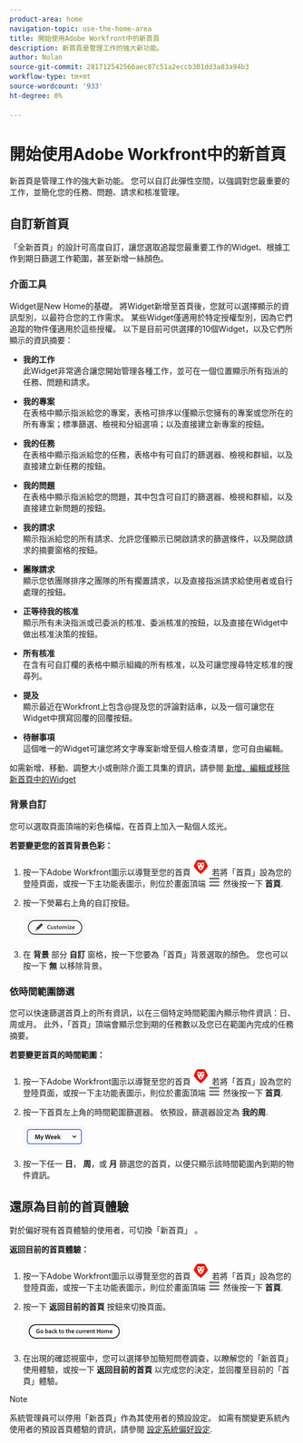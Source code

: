 ```yaml
---
product-area: home
navigation-topic: use-the-home-area
title: 開始使用Adobe Workfront中的新首頁
description: 新首頁是管理工作的強大新功能。
author: Nolan
source-git-commit: 281712542566aec87c51a2eccb301dd3a83a94b3
workflow-type: tm+mt
source-wordcount: '933'
ht-degree: 0%

---
```



# 開始使用Adobe Workfront中的新首頁

新首頁是管理工作的強大新功能。 您可以自訂此彈性空間，以強調對您最重要的工作，並簡化您的任務、問題、請求和核准管理。

## 自訂新首頁

「全新首頁」的設計可高度自訂，讓您選取追蹤您最重要工作的Widget、根據工作到期日篩選工作範圍，甚至新增一絲顏色。

### 介面工具

Widget是New Home的基礎。 將Widget新增至首頁後，您就可以選擇顯示的資訊型別，以最符合您的工作需求。 某些Widget僅適用於特定授權型別，因為它們追蹤的物件僅適用於這些授權。 以下是目前可供選擇的10個Widget，以及它們所顯示的資訊摘要：

* **我的工作**\
    此Widget非常適合讓您開始管理各種工作，並可在一個位置顯示所有指派的任務、問題和請求。

* **我的專案**\
    在表格中顯示指派給您的專案，表格可排序以僅顯示您擁有的專案或您所在的所有專案；標準篩選、檢視和分組選項；以及直接建立新專案的按鈕。

* **我的任務**\
    在表格中顯示指派給您的任務，表格中有可自訂的篩選器、檢視和群組，以及直接建立新任務的按鈕。

* **我的問題**\
    在表格中顯示指派給您的問題，其中包含可自訂的篩選器、檢視和群組，以及直接建立新問題的按鈕。

* **我的請求**\
    顯示指派給您的所有請求、允許您僅顯示已開啟請求的篩選條件，以及開啟請求的摘要窗格的按鈕。

* **團隊請求**\
    顯示您依團隊排序之團隊的所有擱置請求，以及直接指派請求給使用者或自行處理的按鈕。

* **正等待我的核准**\
    顯示所有未決指派或已委派的核准、委派核准的按鈕，以及直接在Widget中做出核准決策的按鈕。

* **所有核准**\
    在含有可自訂欄的表格中顯示組織的所有核准，以及可讓您搜尋特定核准的搜尋列。

* **提及**\
    顯示最近在Workfront上包含@提及您的評論對話串，以及一個可讓您在Widget中撰寫回覆的回覆按鈕。

* **待辦事項**\
    這個唯一的Widget可讓您將文字專案新增至個人檢查清單，您可自由編輯。

如需新增、移動、調整大小或刪除介面工具集的資訊，請參閱 [新增、編輯或移除新首頁中的Widget](/help/quicksilver/workfront-basics/using-home/new-home/add-edit-remove-widgets-in-new-home.md)

### 背景自訂

您可以選取頁面頂端的彩色橫幅，在首頁上加入一點個人炫光。

**若要變更您的首頁背景色彩：**

1. 按一下Adobe Workfront圖示以導覽至您的首頁 ![Adobe Workfront圖示](../new-home/assets/home-icon-30x29.png) 若將「首頁」設為您的登陸頁面，或按一下主功能表圖示，則位於畫面頂端 ![主要功能表圖示](../new-home/assets/main-menu-icon-left-nav.png) 然後按一下 **首頁**.

1. 按一下熒幕右上角的自訂按鈕。

   ![自訂按鈕](../new-home/assets/customize-button.png)

1. 在 **背景** 部分 **自訂** 窗格，按一下您要為「首頁」背景選取的顏色。 您也可以按一下 **無** 以移除背景。

### 依時間範圍篩選

您可以快速篩選首頁上的所有資訊，以在三個特定時間範圍內顯示物件資訊：日、周或月。 此外，「首頁」頂端會顯示您到期的任務數以及您已在範圍內完成的任務摘要。

**若要變更首頁的時間範圍：**

1. 按一下Adobe Workfront圖示以導覽至您的首頁 ![Adobe Workfront圖示](../new-home/assets/home-icon-30x29.png) 若將「首頁」設為您的登陸頁面，或按一下主功能表圖示，則位於畫面頂端 ![主要功能表圖示](../new-home/assets/main-menu-icon-left-nav.png) 然後按一下 **首頁**.

1. 按一下首頁左上角的時間範圍篩選器。 依預設，篩選器設定為 **我的周**.

   ![時間範圍篩選器下拉式清單](../new-home/assets/time-range-filter-dropdown-home.png)

1. 按一下任一 **日**， **周**，或 **月** 篩選您的首頁，以便只顯示該時間範圍內到期的物件資訊。

## 還原為目前的首頁體驗

對於偏好現有首頁體驗的使用者，可切換「新首頁」 。


**返回目前的首頁體驗：**

1. 按一下Adobe Workfront圖示以導覽至您的首頁 ![Adobe Workfront圖示](../new-home/assets/home-icon-30x29.png) 若將「首頁」設為您的登陸頁面，或按一下主功能表圖示，則位於畫面頂端 ![主要功能表圖示](../new-home/assets/main-menu-icon-left-nav.png) 然後按一下 **首頁**.

1. 按一下 **返回目前的首頁** 按鈕來切換頁面。

   ![返回目前的首頁按鈕](../new-home/assets/go-back-to-current-home-button.png)

1. 在出現的確認視窗中，您可以選擇參加簡短問卷調查，以瞭解您的「新首頁」使用體驗，或按一下 **返回目前的首頁** 以完成您的決定，並回覆至目前的「首頁」體驗。

>[!NOTE]
>
> 系統管理員可以停用「新首頁」作為其使用者的預設設定。 如需有關變更系統內使用者的預設首頁體驗的資訊，請參閱 [設定系統偏好設定](/help/quicksilver/administration-and-setup/manage-workfront/security/configure-security-preferences.md).
